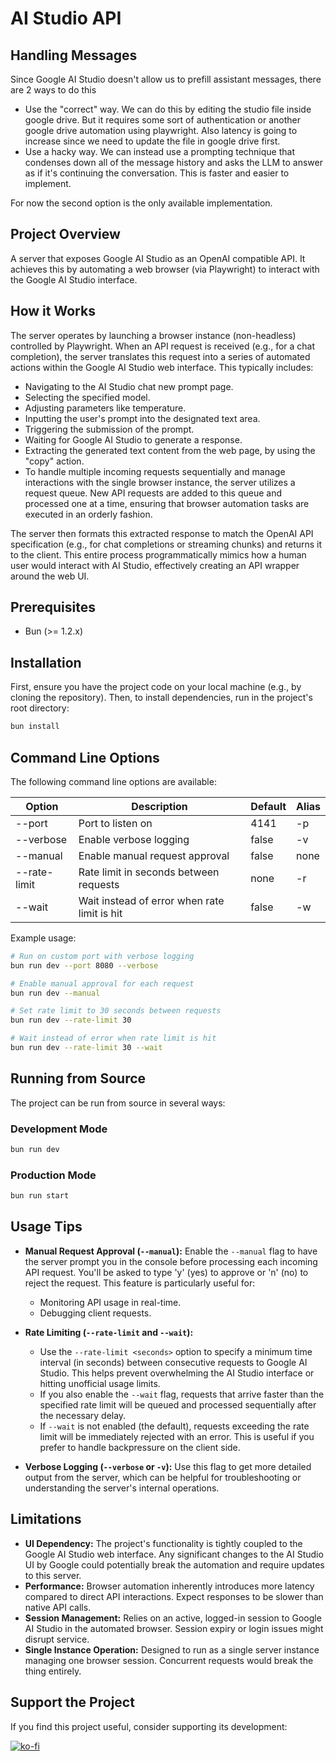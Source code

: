 # AI Studio API

## Handling Messages

Since Google AI Studio doesn't allow us to prefill assistant messages, there are 2 ways to do this

- Use the "correct" way. We can do this by editing the studio file inside google drive. But it requires some sort of authentication or another google drive automation using playwright. Also latency is going to increase since we need to update the file in google drive first.
- Use a hacky way. We can instead use a prompting technique that condenses down all of the message history and asks the LLM to answer as if it's continuing the conversation. This is faster and easier to implement.

For now the second option is the only available implementation.

## Project Overview

A server that exposes Google AI Studio as an OpenAI compatible API. It achieves this by automating a web browser (via Playwright) to interact with the Google AI Studio interface.

## How it Works

The server operates by launching a browser instance (non-headless) controlled by Playwright. When an API request is received (e.g., for a chat completion), the server translates this request into a series of automated actions within the Google AI Studio web interface. This typically includes:

- Navigating to the AI Studio chat new prompt page.
- Selecting the specified model.
- Adjusting parameters like temperature.
- Inputting the user's prompt into the designated text area.
- Triggering the submission of the prompt.
- Waiting for Google AI Studio to generate a response.
- Extracting the generated text content from the web page, by using the "copy" action.
- To handle multiple incoming requests sequentially and manage interactions with the single browser instance, the server utilizes a request queue. New API requests are added to this queue and processed one at a time, ensuring that browser automation tasks are executed in an orderly fashion.

The server then formats this extracted response to match the OpenAI API specification (e.g., for chat completions or streaming chunks) and returns it to the client. This entire process programmatically mimics how a human user would interact with AI Studio, effectively creating an API wrapper around the web UI.

## Prerequisites

- Bun (>= 1.2.x)

## Installation

First, ensure you have the project code on your local machine (e.g., by cloning the repository).
Then, to install dependencies, run in the project's root directory:

```sh
bun install
```

## Command Line Options

The following command line options are available:

| Option       | Description                                  | Default | Alias |
| ------------ | -------------------------------------------- | ------- | ----- |
| --port       | Port to listen on                            | 4141    | -p    |
| --verbose    | Enable verbose logging                       | false   | -v    |
| --manual     | Enable manual request approval               | false   | none  |
| --rate-limit | Rate limit in seconds between requests       | none    | -r    |
| --wait       | Wait instead of error when rate limit is hit | false   | -w    |

Example usage:

```sh
# Run on custom port with verbose logging
bun run dev --port 8080 --verbose

# Enable manual approval for each request
bun run dev --manual

# Set rate limit to 30 seconds between requests
bun run dev --rate-limit 30

# Wait instead of error when rate limit is hit
bun run dev --rate-limit 30 --wait
```

## Running from Source

The project can be run from source in several ways:

### Development Mode

```sh
bun run dev
```

### Production Mode

```sh
bun run start
```

## Usage Tips

- **Manual Request Approval (`--manual`):**
  Enable the `--manual` flag to have the server prompt you in the console before processing each incoming API request. You'll be asked to type 'y' (yes) to approve or 'n' (no) to reject the request. This feature is particularly useful for:

  - Monitoring API usage in real-time.
  - Debugging client requests.

- **Rate Limiting (`--rate-limit` and `--wait`):**

  - Use the `--rate-limit <seconds>` option to specify a minimum time interval (in seconds) between consecutive requests to Google AI Studio. This helps prevent overwhelming the AI Studio interface or hitting unofficial usage limits.
  - If you also enable the `--wait` flag, requests that arrive faster than the specified rate limit will be queued and processed sequentially after the necessary delay.
  - If `--wait` is not enabled (the default), requests exceeding the rate limit will be immediately rejected with an error. This is useful if you prefer to handle backpressure on the client side.

- **Verbose Logging (`--verbose` or `-v`):**
  Use this flag to get more detailed output from the server, which can be helpful for troubleshooting or understanding the server's internal operations.

## Limitations

- **UI Dependency:** The project's functionality is tightly coupled to the Google AI Studio web interface. Any significant changes to the AI Studio UI by Google could potentially break the automation and require updates to this server.
- **Performance:** Browser automation inherently introduces more latency compared to direct API interactions. Expect responses to be slower than native API calls.
- **Session Management:** Relies on an active, logged-in session to Google AI Studio in the automated browser. Session expiry or login issues might disrupt service.
- **Single Instance Operation:** Designed to run as a single server instance managing one browser session. Concurrent requests would break the thing entirely.

## Support the Project

If you find this project useful, consider supporting its development:

[![ko-fi](https://ko-fi.com/img/githubbutton_sm.svg)](https://ko-fi.com/E1E519XS7W)
